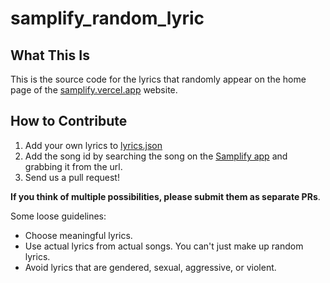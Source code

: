 # samplify_random_lyric

## What This Is

This is the source code for the lyrics that randomly appear on the home page of the [samplify.vercel.app](https://samplify.vercel.app) website.

## How to Contribute

1. Add your own lyrics to [lyrics.json](lyrics.json)
2. Add the song id by searching the song on the [Samplify app](https://samplify.vercel.app) and grabbing it from the url.
3. Send us a pull request!

**If you think of multiple possibilities, please submit them as separate PRs**.

Some loose guidelines:

* Choose meaningful lyrics.
* Use actual lyrics from actual songs. You can't just make up random lyrics.
* Avoid lyrics that are gendered, sexual, aggressive, or violent.

